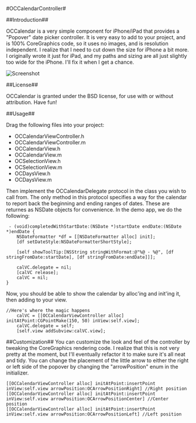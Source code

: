 #OCCalendarController#

##Introduction##

OCCalendar is a very simple component for iPhone/iPad that provides a "Popover" date picker controller.  It is very easy to add to your project, and is 100% CoreGraphics code, so it uses no images, and is resolution independent.  I realize that I need to cut down the size for iPhone a bit more.  I originally wrote it just for iPad, and my paths and sizing are all just slightly too wide for the iPhone.  I'll fix it when I get a chance.

![Screenshot](https://github.com/ocrickard/OCCalendar/raw/master/demo.png)

##License##

OCCalendar is granted under the BSD license, for use with or without attribution.  Have fun!

##Usage##

Drag the following files into your project:

* OCCalendarViewController.h
* OCCalendarViewController.m
* OCCalendarView.h
* OCCalendarView.m
* OCSelectionView.h
* OCSelectionView.m
* OCDaysView.h
* OCDaysView.m

Then implement the OCCalendarDelegate protocol in the class you wish to call from.  The only method in this protocol specifies a way for the calendar to report back the beginning and ending ranges of dates.  These are returnes as NSDate objects for convenience.  In the demo app, we do the following:

```
 - (void)completedWithStartDate:(NSDate *)startDate endDate:(NSDate *)endDate {
    NSDateFormatter *df = [[NSDateFormatter alloc] init];
    [df setDateStyle:NSDateFormatterShortStyle];
    
    [self showToolTip:[NSString stringWithFormat:@"%@ - %@", [df stringFromDate:startDate], [df stringFromDate:endDate]]];
    
    calVC.delegate = nil;
    [calVC release];
    calVC = nil;
} 
```

Now, you should be able to show the calendar by alloc'ing and init'ing it, then adding to your view.

```
//Here's where the magic happens
    calVC = [[OCCalendarViewController alloc] initAtPoint:CGPointMake(150, 50) inView:self.view];
    calVC.delegate = self;
    [self.view addSubview:calVC.view]; 
```

##Customization##
You can customize the look and feel of the controller by tweaking the CoreGraphics rendering code.  I realize that this is not very pretty at the moment, but I'll eventually refactor it to make sure it's all neat and tidy.  You can change the placement of the little arrow to either the right or left side of the popover by changing the "arrowPosition" enum in the initializer.

```
[[OCCalendarViewController alloc] initAtPoint:insertPoint inView:self.view arrowPosition:OCArrowPositionRight] //Right position
[[OCCalendarViewController alloc] initAtPoint:insertPoint inView:self.view arrowPosition:OCArrowPositionCenter] //Center position
[[OCCalendarViewController alloc] initAtPoint:insertPoint inView:self.view arrowPosition:OCArrowPositionLeft] //Left position
```